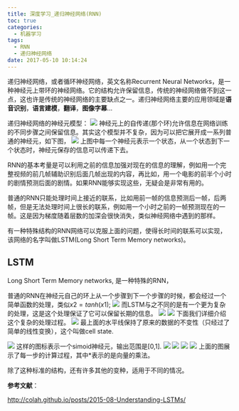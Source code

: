```yaml
---
title: 深度学习_递归神经网络(RNN)
toc: true
categories:
  - 机器学习
tags:
  - RNN
  - 递归神经网络
date: 2017-05-10 10:14:24
---
```


递归神经网络，或者循环神经网络，英文名称Recurrent Neural Networks，是一种神经元上带环的神经网络。它的结构允许保留信息，传统的神经网络做不到这一点，这也许是传统的神经网络的主要缺点之一。递归神经网络主要的应用领域是**语音识别**，**语言建模**，**翻译**，**图像字幕**...

<!--more-->

递归神经网络的神经元模型：
![](2017-05-10_102612.png)
神经元上的自传递(那个环)允许信息在网络训练的不同步骤之间保留信息。其实这个模型并不复杂，因为可以把它展开成一系列普通的神经元，如下图，
![](2017-05-10_102844.png)
上图中每一个神经元表示一个状态，从一个状态到下一个状态时，神经元保存的信息可以传递下去。

RNN的基本考量是可以利用之前的信息加强对现在的信息的理解，例如用一个完整视频的前几帧辅助识别后面几帧出现的内容，再比如，用一个电影的前半个小时的剧情预测后面的剧情。如果RNN能够实现这些，无疑会是非常有用的。

普通的RNN只能处理时间上接近的联系，比如用前一帧的信息预测后一帧，后两帧，但是无法处理时间上很长的联系，例如用一个小时之前的一帧预测现在的一帧。这是因为梯度随着层数的加深会很快消失，类似神经网络中遇到的那样。

有一种特殊结构的RNN网络可以克服上面的问题，使得长时间的联系可以实现，该网络的名字叫做LSTM(Long Short Term Memory networks)。

## LSTM

Long Short Term Memory networks, 是一种特殊的RNN，

普通的RNN在神经元自己的环上从一个步骤到下一个步骤的时候，都会经过一个简单函数的处理，类似$x2 = tanh(x1)$;
![](2017-05-10_104948.png)
而LSTM与之不同的是有一个更为复杂的处理，这是这个处理保证了它可以保留长期的信息。
![](2017-05-10_105051.png)
![](2017-05-10_105226.png)
下面我们详细介绍这个复杂的处理过程。
![](QQ截图20170510112351.png)
最上面的水平线保持了原来的数据的不变性（只经过了简单的线性变换），这个叫做cell state.

![](2017-05-10_112918.png)
这样的图标表示一个simoid神经元，输出范围是[0,1].
![](2017-05-10_113009.png)
![](2017-05-10_113224.png)
![](2017-05-10_113026.png)
![](2017-05-10_113334.png)
上面的图展示了每一步的计算过程，其中\*表示的是向量的乘法。

除了这种标准的结构，还有许多其他的变种，适用于不同的情况。

**参考文献**：

http://colah.github.io/posts/2015-08-Understanding-LSTMs/
